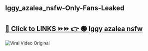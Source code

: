 
 ## Iggy_azalea_nsfw-Only-Fans-Leaked

# <h2><a href="https://clipsfans.com/Iggy_azalea_nsfw&ref=git">🔗 Click to LINKS ⏩⏩ 👉 🟢 Iggy azalea nsfw </a></h2>

<a href="https://clipsfans.com/Iggy_azalea_nsfw&ref=git" rel="nofollow" data-target="animated-image.originalLink"><img src="https://i.ibb.co.com/xMMVF88/686577567.gif" alt="Viral Video Original" style="max-width: 100%; display: inline-block;" data-target="animated-image.originalImage"></a>
